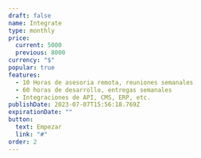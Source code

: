 ```yaml
---
draft: false
name: Integrate
type: monthly
price:
  current: 5000
  previous: 8000
currency: "$"
popular: true
features:
  - 10 Horas de asesoria remota, reuniones semanales
  - 60 horas de desarrollo, entregas semanales
  - Integraciones de API, CMS, ERP, etc.
publishDate: 2023-07-07T15:56:18.769Z
expirationDate: ""
button:
  text: Empezar
  link: "#"
order: 2
---
```


